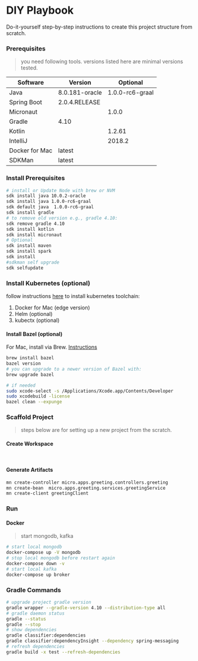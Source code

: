DIY Playbook
============

Do-it-yourself step-by-step instructions to create this project structure from scratch.


### Prerequisites  
> you need following tools. versions listed here are minimal versions tested.

| Software                      | Version         | Optional         |  
|-------------------------------|-----------------|------------------| 
| Java                          | 8.0.181-oracle  | 1.0.0-rc6-graal  | 
| Spring Boot                   | 2.0.4.RELEASE   |                  |
| Micronaut                     |                 | 1.0.0            |
| Gradle                        | 4.10            |                  |
| Kotlin                        |                 | 1.2.61           |
| IntelliJ                      |                 | 2018.2           |
| Docker for Mac                | latest          |                  |
| SDKMan                        | latest          |                  |



### Install Prerequisites
```bash
# install or Update Node with brew or NVM
sdk install java 10.0.2-oracle
sdk install java 1.0.0-rc6-graal
sdk default java  1.0.0-rc6-graal
sdk install gradle
# to remove old version e.g., gradle 4.10:
sdk remove gradle 4.10
sdk install kotlin 
sdk install micronaut
# Optional
sdk install maven
sdk install spark
sdk install 
#sdkman self upgrade
sdk selfupdate
```

### Install Kubernetes (optional)
follow instructions [here](https://gist.github.com/xmlking/62ab53753c0f0f5247d0e174b31dab21) to install kubernetes toolchain:
1. Docker for Mac (edge version)
2. Helm (optional)
3. kubectx (optional)

#### Install Bazel (optional)
For Mac, install via Brew. [Instructions](https://docs.bazel.build/versions/master/install-os-x.html#install-on-mac-os-x-homebrew)
```bash
brew install bazel
bazel version
# you can upgrade to a newer version of Bazel with:
brew upgrade bazel

# if needed 
sudo xcode-select -s /Applications/Xcode.app/Contents/Developer
sudo xcodebuild -license
bazel clean --expunge
```

### Scaffold Project
> steps below are for setting up a new project from the scratch.


#### Create Workspace
```bash
 
```
 
#### Generate Artifacts

```bash
mn create-controller micro.apps.greeting.controllers.greeting
mn create-bean  micro.apps.greeting.services.greetingService
mn create-client greetingClient
```

### Run

#### Docker
> start mongodb, kafka
```bash
# start local mongodb
docker-compose up -V mongodb
# stop local mongodb before restart again
docker-compose down -v
# start local kafka
docker-compose up broker
```

### Gradle Commands
```bash
# upgrade project gradle version
gradle wrapper --gradle-version 4.10 --distribution-type all
# gradle daemon status 
gradle --status
gradle --stop
# show dependencies
gradle classifier:dependencies
gradle classifier:dependencyInsight --dependency spring-messaging
# refresh dependencies
gradle build -x test --refresh-dependencies 
```

 
